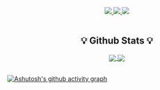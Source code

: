 <div align="center">
  <a href="https://western-hub-b8a.notion.site/b0569c590b1940a99d64912a00d6a94a" alt="notion resume">
    <img src="https://img.shields.io/badge/Notion Resume-white?style=for-the-badge&logo=Notion&logoColor=black">
  </a>
  <a href="https://docs.google.com/document/d/1QziR09948SGP2GfFAhPsHxlMbMFN4vPPPHUOqZf-xQU/edit#heading=h.k2h6h0as3y78" alt="google docs resume">
    <img src="https://img.shields.io/badge/Google Resume-blue?style=for-the-badge&logo=google&logoColor=black">
  </a>
  <a href="https://velog.io/@devmag" alt="blog link">
    <img src="https://img.shields.io/badge/Velog-white?style=for-the-badge&logo=velog&logoColor=#20C997">
  </a>
</div>

<br>

<div align="center">
  <h2> 💡 Github Stats 💡 </h2>
  <a href="https://github.com/anuraghazra/github-readme-stats">
    <img align="center" src="https://github-readme-stats.vercel.app/api?username=devmagrfs&layout=compact&show_icons=true&theme=material-palenight&hide_rank=true&hide=stars" />
</a>
  <a href="https://github.com/anuraghazra/convoychat">
    <img align="center" src="https://github-readme-stats.vercel.app/api/top-langs/?username=devmagrfs&layout=compact&theme=material-palenight" />
</a>
</div>

<br>

[![Ashutosh's github activity graph](https://github-readme-activity-graph.cyclic.app/graph?username=devmagrfs&theme=rogue)](https://github.com/ashutosh00710/github-readme-activity-graph)
